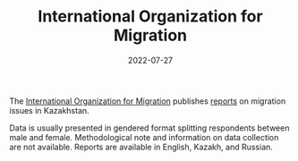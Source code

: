 ﻿---
title: "International Organization for Migration"
linkTitle: "International Organization for Migration"
contributor: ["Aizada Arystanbek"]
date: 2022-07-27
countries: ["Kazakhstan"]
category: ["INGO"]
tags: ["migration"]
date_start: []
date_end: []
data_type: ["quantitative", "report"] 
language: ["English", "Russian"]
updated: 2023-05-26
description: 
  Geneva, Switzerland-based intergovernmental organization on migration and is a part of the UN system.
---

The [International Organization for Migration](https://kazakhstan.iom.int/) publishes [reports](https://kazakhstan.iom.int/data-and-resources) on migration issues in Kazakhstan. 

Data is usually presented in gendered format splitting respondents between male and female. Methodological note and information on data collection are not available. Reports are available in English, Kazakh, and Russian.

